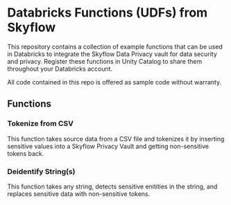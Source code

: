 # Databricks Functions (UDFs) from Skyflow

This repository contains a collection of example functions that can be used in Databricks to integrate the Skyflow Data Privacy vault for data security and privacy. 
Register these functions in Unity Catalog to share them throughout your Databricks account.

All code contained in this repo is offered as sample code without warranty.

## Functions

### Tokenize from CSV

This function takes source data from a CSV file and tokenizes it by inserting sensitive values into a Skyflow Privacy Vault and getting non-sensitive tokens back.

### Deidentify String(s)

This function takes any string, detects sensitive enitities in the string, and replaces sensitive data with non-sensitive tokens.